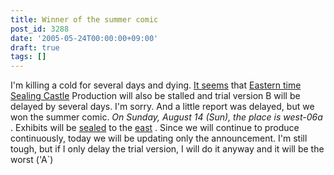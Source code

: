 ```yaml
---
title: Winner of the summer comic
post_id: 3288
date: '2005-05-24T00:00:00+09:00'
draft: true
tags: []
---
```


I'm killing a cold for several days and dying. [It seems](https://danmaq.com/!/thA/) that [Eastern time Sealing Castle](https://danmaq.com/!/thA/) Production will also be stalled and trial version B will be delayed by several days. I'm sorry. And a little report was delayed, but we won the summer comic. _On Sunday, August 14 (Sun), the place is west-06a_ . Exhibits will be [sealed](https://danmaq.com/!/thA/) to the [east](https://danmaq.com/!/thA/) . Since we will continue to produce continuously, today we will be updating only the announcement. I'm still tough, but if I only delay the trial version, I will do it anyway and it will be the worst ('A`)
